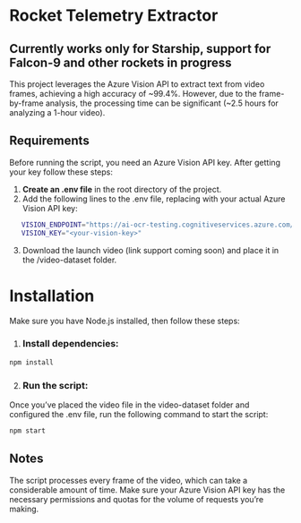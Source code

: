 # Rocket Telemetry Extractor

## Currently works only for Starship, support for Falcon-9 and other rockets in progress

This project leverages the Azure Vision API to extract text from video frames, achieving a high accuracy of ~99.4%. However, due to the frame-by-frame analysis, the processing time can be significant (~2.5 hours for analyzing a 1-hour video).

## Requirements

Before running the script, you need an Azure Vision API key. After getting your key follow these steps:

1. **Create an .env file** in the root directory of the project.
2. Add the following lines to the .env file, replacing <your-vision-key> with your actual Azure Vision API key:

```bash
   VISION_ENDPOINT="https://ai-ocr-testing.cognitiveservices.azure.com/"
   VISION_KEY="<your-vision-key>"
```

3. Download the launch video (link support coming soon) and place it in the /video-dataset folder.

# Installation
Make sure you have Node.js installed, then follow these steps:

1. ### Install dependencies:

```bash
npm install
```

2. ### Run the script:
Once you’ve placed the video file in the video-dataset folder and configured the .env file, run the following command to start the script:

```bash
npm start
```

## Notes
The script processes every frame of the video, which can take a considerable amount of time.
Make sure your Azure Vision API key has the necessary permissions and quotas for the volume of requests you’re making.